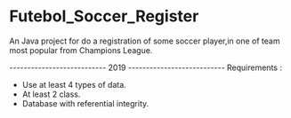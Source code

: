 # Futebol_Soccer_Register
 An Java project for do a registration of some soccer player,in one of team most popular from Champions League.

 --------------------------- 2019 ---------------------------
 Requirements :

 - Use at least 4 types of data.
 - At least 2 class.
 - Database with referential integrity.
